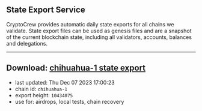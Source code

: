 ## State Export Service
CryptoCrew provides automatic daily state exports for all chains we validate. State export files can be used as genesis files and are a snapshot of the current blockchain state, including all validators, accounts, balances and delegations.

---
**Download: [chihuahua-1 state export](https://dl.ccvalidators.com/SERVICE/chihuahua/chihuahua-1_export_10434075.json)**
---

- last updated: Thu Dec 07 2023 17:00:23
- chain id: `chihuahua-1`
- export height: `10434075`
- use for: airdrops, local tests, chain recovery

